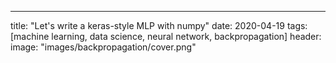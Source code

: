 ---
title: "Let's write a keras-style MLP with numpy"
date: 2020-04-19
tags: [machine learning, data science, neural network, backpropagation]
header:
  image: "images/backpropagation/cover.png"
